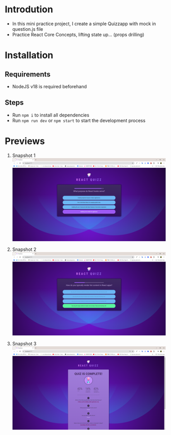 # Introdution

- In this mini practice project, I create a simple Quizzapp with mock in question.js file
- Practice React Core Concepts, lifting state up... (props drilling)

# Installation

## Requirements

- NodeJS v18 is required beforehand

## Steps

- Run <code>npm i</code> to install all dependencies
- Run <code>npm run dev</code> or <code>npm start</code> to start the development process

# Previews

1.  Snapshot 1
    <img src='./previews/pv1.png' alt='Snapshot 1'>

2.  Snapshot 2
    <img src='./previews/pv2.png' alt='Snapshot 2'>

3.  Snapshot 3
    <img src='./previews/pv3.png' alt='Snapshot 3'>
